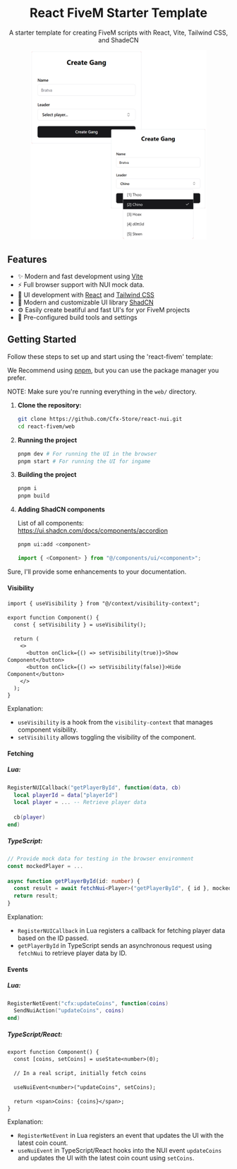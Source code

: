 <div align="center">
  <h1>React FiveM Starter Template</h1>
  <p>A starter template for creating FiveM scripts with React, Vite, Tailwind CSS, and ShadeCN</p>
  <img src="./assets/preview.png" alt="Preview of the starter template" width="400">
</div>

## Features

- ✨ Modern and fast development using [Vite](https://vitejs.dev/)
- ⚡ Full browser support with NUI mock data.
- 🚀 UI development with [React](https://reactjs.org/) and [Tailwind CSS](https://tailwindcss.com/)
- 🎨 Modern and customizable UI library [ShadCN](https://ui.shadcn.com/)
- ⚙️ Easily create beatiful and fast UI's for yor FiveM projects
- 🔧 Pre-configured build tools and settings

## Getting Started

Follow these steps to set up and start using the 'react-fivem' template:

We Recommend using [pnpm](https://pnpm.io/installation#on-windows), but you can use the package manager you prefer.

NOTE: Make sure you're running everything in the `web/` directory.

1. **Clone the repository:**

   ```bash
   git clone https://github.com/Cfx-Store/react-nui.git
   cd react-fivem/web
   ```

2. **Running the project**

   ```bash
   pnpm dev # For running the UI in the browser
   pnpm start # For running the UI for ingame
   ```

3. **Building the project**

   ```bash
   pnpm i
   pnpm build
   ```

4. **Adding ShadCN components**

   List of all components: https://ui.shadcn.com/docs/components/accordion

   ```bash
   pnpm ui:add <component>
   ```

   ```ts
   import { <Component> } from "@/components/ui/<component>";
   ```

Sure, I'll provide some enhancements to your documentation.

#### Visibility

```tsx
import { useVisibility } from "@/context/visibility-context";

export function Component() {
  const { setVisibility } = useVisibility();

  return (
    <>
      <button onClick={() => setVisibility(true)}>Show Component</button>
      <button onClick={() => setVisibility(false)}>Hide Component</button>
    </>
  );
}
```

Explanation:

- `useVisibility` is a hook from the `visibility-context` that manages component visibility.
- `setVisibility` allows toggling the visibility of the component.

#### Fetching

##### Lua:

```lua
RegisterNUICallback("getPlayerById", function(data, cb)
  local playerId = data["playerId"]
  local player = ... -- Retrieve player data

  cb(player)
end)
```

##### TypeScript:

```ts
// Provide mock data for testing in the browser environment
const mockedPlayer = ...

async function getPlayerById(id: number) {
  const result = await fetchNui<Player>("getPlayerById", { id }, mockedPlayer);
  return result;
}
```

Explanation:

- `RegisterNUICallback` in Lua registers a callback for fetching player data based on the ID passed.
- `getPlayerById` in TypeScript sends an asynchronous request using `fetchNui` to retrieve player data by ID.

#### Events

##### Lua:

```lua
RegisterNetEvent("cfx:updateCoins", function(coins)
  SendNuiAction("updateCoins", coins)
end)
```

##### TypeScript/React:

```tsx
export function Component() {
  const [coins, setCoins] = useState<number>(0);

  // In a real script, initially fetch coins

  useNuiEvent<number>("updateCoins", setCoins);

  return <span>Coins: {coins}</span>;
}
```

Explanation:

- `RegisterNetEvent` in Lua registers an event that updates the UI with the latest coin count.
- `useNuiEvent` in TypeScript/React hooks into the NUI event `updateCoins` and updates the UI with the latest coin count using `setCoins`.
